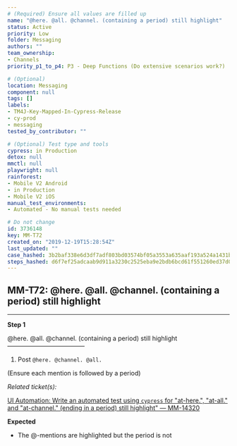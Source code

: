 ```yaml
---
# (Required) Ensure all values are filled up
name: "@here. @all. @channel. (containing a period) still highlight"
status: Active
priority: Low
folder: Messaging
authors: ""
team_ownership:
- Channels
priority_p1_to_p4: P3 - Deep Functions (Do extensive scenarios work?)

# (Optional)
location: Messaging
component: null
tags: []
labels:
- TM4J-Key-Mapped-In-Cypress-Release
- cy-prod
- messaging
tested_by_contributor: ""

# (Optional) Test type and tools
cypress: in Production
detox: null
mmctl: null
playwright: null
rainforest:
- Mobile V2 Android
- in Production
- Mobile V2 iOS
manual_test_environments:
- Automated - No manual tests needed

# Do not change
id: 3736148
key: MM-T72
created_on: "2019-12-19T15:28:54Z"
last_updated: ""
case_hashed: 3b2baf338e6d3df7adf803bd03574bf05a3553a635aaf193a524a1431b92232c7ea2b8d236547170d6c5a07c25149a09
steps_hashed: d6f7ef25adcaab9d911a3230c2525eba9e2bdb6bcd61f551260ed37d09a2871d3332398b89800092b1a33b8020dc3df2
---
```


<!-- (Auto-generated) Based on frontmatter's "key" and "name" -->

## MM-T72: @here. @all. @channel. (containing a period) still highlight

---

**Step 1**

@here. @all. @channel. (containing a period) still highlight\
–––––––––––––––––––––––––

1. Post `@here. @channel. @all.`

(Ensure each mention is followed by a period)

_Related ticket(s):_

[UI Automation: Write an automated test using `cypress` for "at-here.", "at-all." and "at-channel." (ending in a period) still highlight" — MM-14320](https://mattermost.atlassian.net/browse/MM-14320)

**Expected**

- The @-mentions are highlighted but the period is not

